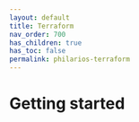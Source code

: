 ```yaml
---
layout: default
title: Terraform
nav_order: 700
has_children: true
has_toc: false
permalink: philarios-terraform
---
```


# Getting started